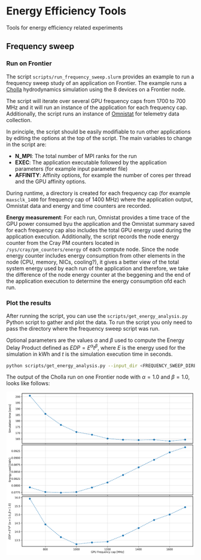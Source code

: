 # Energy Efficiency Tools
Tools for energy efficiency related experiments


## Frequency sweep 

### Run on Frontier

The script `scripts/run_frequency_sweep.slurm` provides an example to run a frequency sweep study of an application on Frontier. The example runs a [Cholla](https://github.com/cholla-hydro/cholla) hydrodynamics simulation using the 8 devices on a Frontier node.

The script will iterate over several GPU frequency caps from 1700 to 700 MHz and it will run an instance of the application for each frequency cap. Additionally, the script runs an instance of [Omnistat](https://github.com/AMDResearch/omnistat) for telemetry data collection.

In principle, the script should be easily modifiable to run other applications by editing the options at the top of the script. The main variables to change in the script are:

- **N_MPI**: The total number of MPI ranks for the run
- **EXEC**: The application executable followed by the application parameters (for example input parameter file)
- **AFFINITY**: Affinity options, for example the number of cores per thread and the GPU affinity options.  


During runtime, a directory is created for each frequency cap (for example `maxsclk_1400` for frequency cap of 1400 MHz) where the application output, Omnistat data and energy and time counters are recorded.

**Energy measurement**: For each run, Omnistat provides a time trace of the GPU power consumed byu the application and the Omnistat summary saved for each frequency cap also includes the total GPU energy used during the application execution. Additionally, the script records the node energy counter from the Cray PM counters located in `/sys/cray/pm_counters/energy` of each compute node. Since the node energy counter includes energy consumption from other elements in the node (CPU, memory, NICs, cooling?), it gives a better view of the total system energy used by each run of the application and therefore, we take the difference of the node energy counter at the beggening and the end of the application execution to determine the energy consumption ofd each run. 


### Plot the results

After running the script, you can use the `scripts/get_energy_analysis.py` Python script to gather and plot the data. To run the script you only need to pass the directory where the frequency sweep script was run.

Optional parameters are the values $\alpha$ and $\beta$ used to compute the Energy Delay Product defined as $EDP=E^\alpha t^{\beta}$, where $E$ is the energy used for the simulation in kWh and $t$ is the simulation execution time in seconds.

```bash
python scripts/get_energy_analysis.py --input_dir <FREQUENCY_SWEEP_DIRECTORY> --edp_alpha 1.0 --edp_beta 1.0
```

The output of the Cholla run on one Frontier node with $\alpha=1.0$ and $\beta=1.0$, looks like follows:

<p align="center">
  <img src="./figures/cholla_time_energy_vs_freq.png" width="700"/>
</p>


